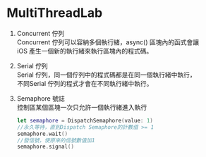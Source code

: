 # MultiThreadLab

1. Concurrent 佇列   
   Concurrent 佇列可以容納多個執行緒，async() 區塊內的函式會讓  
   iOS 產生一個新的執行緒來執行區塊內的程式碼。  
   
2. Serial 佇列  
   Serial 佇列，同一個佇列中的程式碼都是在同一個執行緒中執行，  
   不同Serial 佇列的程式才會在不同執行緒中執行。  
   
3. Semaphore 號誌  
   控制區某個區塊一次只允許一個執行緒進入執行

   ```swift
   let semaphore = DispatchSemaphore(value: 1)
   //永久等待，直到Dispatch Semaphore的計數值 >= 1
   semaphore.wait()
   //發信號，使原來的信號數值加1
   semaphore.signal()
   ```
   
